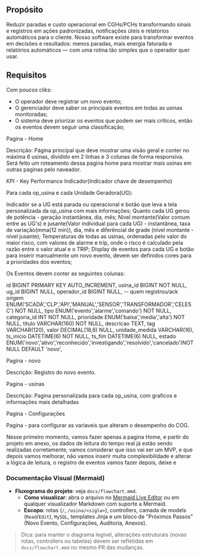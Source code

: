
## Propósito
Reduzir paradas e custo operacional em CGHs/PCHs transformando sinais e registros em ações padronizadas, notificações úteis e relatórios automáticos para o cliente.
Nosso software existe para transformar eventos em decisões e resultados: menos paradas, mais energia faturada e relatórios automáticos — com uma rotina tão simples que o operador quer usar.

## Requisitos

Com poucos cliks:
- O operador deve registrar um novo evento;
- O gerenciador deve saber os principais eventos em todas as usinas monitoradas;
- O sistema deve priorizar os eventos que podem ser mais críticos, então os eventos devem seguir uma classificação;

Pagina - Home

Descrição: Página principal que deve mostrar uma visão geral e conter no máxima 6 usinas, 
dividido em 2 linhas e 3 colunas de forma responsiva. 
Será feito um roteamento dessa pagina home para mostrar mais usinas em outras paginas pelo naveador.

KPI - Key Performance Indicador(Indicador chave de desempenho)

Para cada op_usina e cada Unidade Geradora(UG):

Indicador se a UG está parada ou operacional e botão que leva a tela personalizada da op_usina com mais informações;
Quanto cada UG gerou de potência - geração instantânea, dia, mês; 
Nível montante(Valor comum entre as UG's) e jusante(Valor individual para cada UG)  - instantânea, taxa de variação(mma(12 min)), dia, mês e diferêncial de grade (nível montante - nível jusante);
Temperaturas de todas as usinas, ordenadas pelo valor do maior risco, com valores de alarme e trip, onde o risco é calculado pela razão entre o valor atual e o TRIP;
Display de eventos para cada UG e botão para inserir manualmente um novo evento, devem ser definidos cores para a prioridades dos eventos;

Os Eventos devem conter as seguintes colunas: 

id BIGINT PRIMARY KEY AUTO_INCREMENT,
usina_id BIGINT NOT NULL,
ug_id BIGINT NULL,
operador_id BIGINT NULL,                         -- quem registrou/ack
origem ENUM('SCADA','CLP','API','MANUAL','SENSOR','TRANSFORMADOR','CELESC') NOT NULL,
tipo   ENUM('evento','alarme','comando') NOT NULL,
categoria_id INT NOT NULL,
prioridade ENUM('baixa','media','alta') NOT NULL,
titulo VARCHAR(160) NOT NULL,
descricao TEXT,
tag VARCHAR(120),
valor DECIMAL(18,6) NULL,
unidade_medida VARCHAR(16),
ts_inicio DATETIME(6) NOT NULL,
ts_fim DATETIME(6) NULL,
estado ENUM('novo','ativo','reconhecido','investigando','resolvido','cancelado')NOT NULL DEFAULT 'novo',

Pagina - novo

Descrição: Registro do novo evento.

Pagina - usinas

Descrição: Pagina personalizada para cada op_usina, com graficos e informações mais detalhadas

Pagina - Configurações

Pagina - para configurar as variaveis que alteram o desempenho do COG.

 Nesse primeiro momento, vamos fazer apenas a pagina Home, e partir do projeto em anexo, os dados de leitura do tempo real já estão sendo realizadas corretamente, vamos considerar que isso vai ser um MVP,
 e que depois vamos melhorar, não vamos inserir muita complexibilidade e alterar a lógica de leitura, o registro de eventos vamos fazer depois, deixe e

### Documentação Visual (Mermaid)

- **Fluxograma do projeto**: veja `docs/flowchart.mmd`.
  - **Como visualizar**: abra o arquivo no [Mermaid Live Editor](https://mermaid.live/) ou em qualquer visualizador Markdown com suporte a Mermaid.
  - **Escopo**: rotas (`/`, `/usina/<sigla>`), controllers, camada de models (`Read`/`Edit`), `MySQL`, templates Jinja e um bloco de "Próximos Passos" (Novo Evento, Configurações, Auditoria, Anexos).

> Dica: para manter o diagrama legível, alterações estruturais (novas rotas, controllers ou tabelas) devem ser refletidas em `docs/flowchart.mmd` no mesmo PR das mudanças.